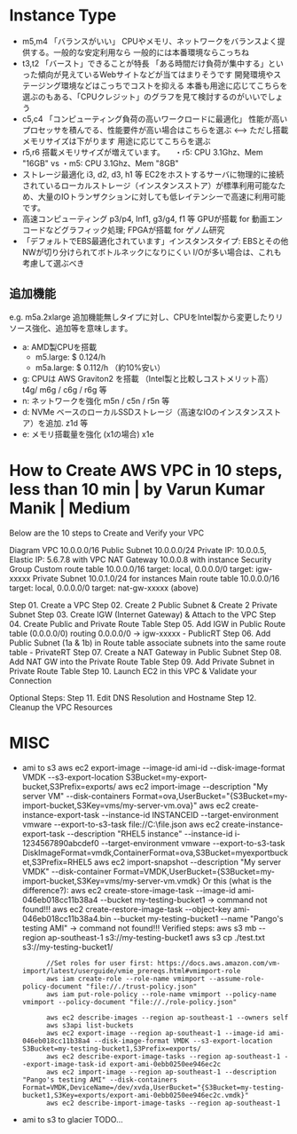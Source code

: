 
# Instance Type

- m5,m4
	「バランスがいい」
	CPUやメモリ、ネットワークをバランスよく提供する。一般的な安定利用なら
	一般的には本番環境ならこっちね
- t3,t2
	「バースト」できることが特長
	「ある時間だけ負荷が集中する」といった傾向が見えているWebサイトなどが当てはまりそうです
	開発環境やステージング環境などはこっちでコストを抑える
	本番も用途に応じてこちらを選ぶのもある、「CPUクレジット」のグラフを見て検討するのがいいでしょう
- c5,c4
	「コンピューティング負荷の高いワークロードに最適化」
	性能が高いプロセッサを積んでる、性能要件が高い場合はこちらを選ぶ		<--> ただし搭載メモリサイズは下がります
	用途に応じてこちらを選ぶ
- r5,r6
	搭載メモリサイズが増えています。
	　・r5: CPU 3.1Ghz、Mem "16GB" vs ・m5: CPU 3.1Ghz、Mem "8GB"
- ストレージ最適化 i3, d2, d3, h1 等
	EC2をホストするサーバに物理的に接続されているローカルストレージ（インスタンスストア）が標準利用可能なため、大量のIOトランザクションに対しても低レイテンシーで高速に利用可能です。
- 高速コンピューティング p3/p4, Inf1, g3/g4, f1 等
	GPUが搭載 for 動画エンコードなどグラフィック処理; FPGAが搭載 for ゲノム研究
- 「デフォルトでEBS最適化されています」インスタンスタイプ: EBSとその他NWが切り分けられてボトルネックになりにくい
	I/Oが多い場合は、これも考慮して選ぶべき
	
## 追加機能
e.g. m5a.2xlarge
追加機能無しタイプに対し、CPUをIntel製から変更したりリソース強化、追加等を意味します。
- a: AMD製CPUを搭載
	- m5.large: $ 0.124/h
	- m5a.large: $ 0.112/h （約10%安い）
- g: CPUは AWS Graviton2 を搭載	（Intel製と比較しコストメリット高） 	t4g/ m6g / c6g / r6g 等
- n: ネットワークを強化 	m5n / c5n / r5n 等
- d: NVMe ベースのローカルSSDストレージ（高速なIOのインスタンスストア）を追加. z1d 等
- e: メモリ搭載量を強化 (x1の場合) 	x1e


# How to Create AWS VPC in 10 steps, less than 10 min | by Varun Kumar Manik | Medium
Below are the 10 steps to Create and Verify your VPC

Diagram
	VPC	10.0.0.0/16
		Public Subnet	10.0.0.0/24	Private IP: 10.0.0.5, Elastic IP: 5.6.7.8
			with VPC NAT Gateway 10.0.0.8
			with instance Security Group
			Custom route table	10.0.0.0/16 target: local, 0.0.0.0/0 target: igw-xxxxx
		Private Subnet	10.0.1.0/24
			for instances
			Main route table	10.0.0.0/16 target: local, 0.0.0.0/0 target: nat-gw-xxxxx (above)

Step 01. Create a VPC
Step 02. Create 2 Public Subnet & Create 2 Private Subnet
Step 03. Create IGW (Internet Gateway) & Attach to the VPC
Step 04. Create Public and Private Route Table
Step 05. Add IGW in Public Route table (0.0.0.0/0)		routing 0.0.0.0/0 -> igw-xxxxx - PublicRT
Step 06. Add Public Subnet (1a & 1b) in Route table		associate subnets into the same route table - PrivateRT
Step 07. Create a NAT Gateway in Public Subnet
Step 08. Add NAT GW into the Private Route Table
Step 09. Add Private Subnet in Private Route Table
Step 10. Launch EC2 in this VPC & Validate your Connection

Optional Steps:
Step 11. Edit DNS Resolution and Hostname
Step 12. Cleanup the VPC Resources



# MISC

- ami to s3
		aws ec2 export-image --image-id ami-id --disk-image-format VMDK --s3-export-location S3Bucket=my-export-bucket,S3Prefix=exports/
		aws ec2 import-image --description "My server VM" --disk-containers Format=ova,UserBucket="{S3Bucket=my-import-bucket,S3Key=vms/my-server-vm.ova}"
		aws ec2 create-instance-export-task --instance-id INSTANCEID --target-environment vmware --export-to-s3-task file://C:\file.json
		aws ec2 create-instance-export-task --description "RHEL5 instance" --instance-id i-1234567890abcdef0 --target-environment vmware --export-to-s3-task DiskImageFormat=vmdk,ContainerFormat=ova,S3Bucket=myexportbucket,S3Prefix=RHEL5
		aws ec2 import-snapshot --description "My server VMDK" --disk-container Format=VMDK,UserBucket={S3Bucket=my-import-bucket,S3Key=vms/my-server-vm.vmdk}
		Or this (what is the difference?):
		aws ec2 create-store-image-task --image-id ami-046eb018cc11b38a4 --bucket my-testing-bucket1 -> command not found!!!
		aws ec2 create-restore-image-task --object-key ami-046eb018cc11b38a4.bin --bucket my-testing-bucket1 --name "Pango's testing AMI" -> command not found!!!
		Verified steps:
			aws s3 mb --region ap-southeast-1 s3://my-testing-bucket1
			aws s3 cp ./test.txt s3://my-testing-bucket1/

			//Set roles for user first: https://docs.aws.amazon.com/vm-import/latest/userguide/vmie_prereqs.html#vmimport-role
			aws iam create-role --role-name vmimport --assume-role-policy-document "file://./trust-policy.json"
			aws iam put-role-policy --role-name vmimport --policy-name vmimport --policy-document "file://./role-policy.json"

			aws ec2 describe-images --region ap-southeast-1 --owners self
			aws s3api list-buckets
			aws ec2 export-image --region ap-southeast-1 --image-id ami-046eb018cc11b38a4 --disk-image-format VMDK --s3-export-location S3Bucket=my-testing-bucket1,S3Prefix=exports/
			aws ec2 describe-export-image-tasks --region ap-southeast-1 --export-image-task-id export-ami-0ebb0250ee946ec2c
			aws ec2 import-image --region ap-southeast-1 --description "Pango's testing AMI" --disk-containers Format=VMDK,DeviceName=/dev/xvda,UserBucket="{S3Bucket=my-testing-bucket1,S3Key=exports/export-ami-0ebb0250ee946ec2c.vmdk}"
			aws ec2 describe-import-image-tasks --region ap-southeast-1
- ami to s3 to glacier
	TODO...

